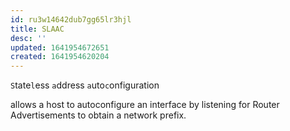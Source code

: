 ```yaml
---
id: ru3w14642dub7gg65lr3hjl
title: SLAAC
desc: ''
updated: 1641954672651
created: 1641954620204
---
```



`S`tate`l`ess `a`ddress `a`uto`c`onfiguration

allows a host to autoconfigure an interface by listening for Router Advertisements to obtain a network prefix.
